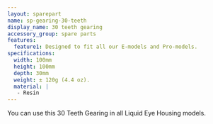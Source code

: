 ```yaml
---
layout: sparepart
name: sp-gearing-30-teeth
display_name: 30 teeth gearing
accessory_group: spare parts
features:
  feature1: Designed to fit all our E-models and Pro-models.
specifications:
  width: 100mm
  height: 100mm
  depth: 30mm
  weight: ± 120g (4.4 oz).
  material: |
   - Resin
---
```

You can use this 30 Teeth Gearing in all Liquid Eye Housing models.
